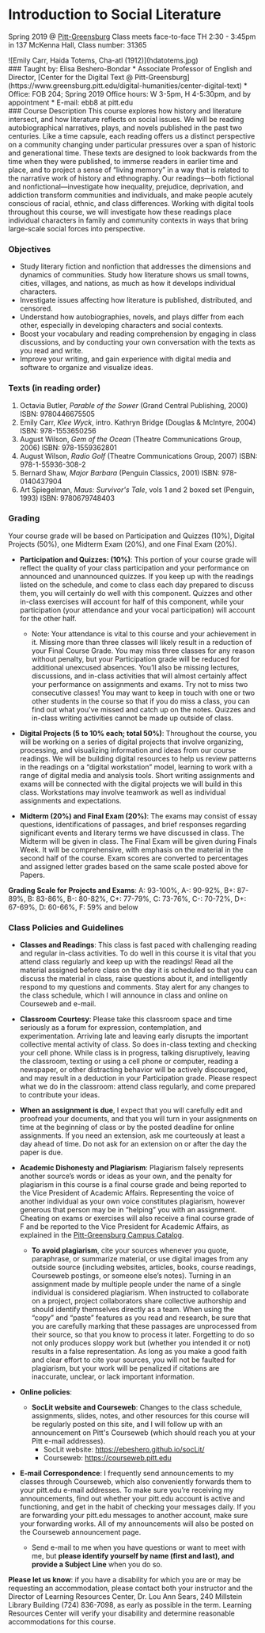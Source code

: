 # Introduction to Social Literature
Spring 2019 @ [Pitt-Greensburg](http://greensburg.pitt.edu) Class meets face-to-face TH 2:30 - 3:45pm in 137 McKenna Hall, Class number: 31365
<div class="flexBox">
<div class="syllPicture">
![Emily Carr, Haida Totems, Cha-atl (1912)](hdatotems.jpg)
</div>
<div class="facInfo">
### Taught by: 
Elisa Beshero-Bondar
* Associate Professor of English and Director, [Center for the Digital Text @ Pitt-Greensburg](https://www.greensburg.pitt.edu/digital-humanities/center-digital-text)
* Office: FOB 204; Spring 2019 Office hours: W 3-5pm, H 4-5:30pm, and by appointment
* E-mail: ebb8 at pitt.edu
</div>
</div>
### Course Description
This course explores how history and literature intersect, and how literature reflects on social issues. We will be reading autobiographical narratives, plays, and novels published in the past two centuries. Like a time capsule, each reading offers us a distinct perspective on a community changing under particular pressures over a span of historic and generational time. These texts are designed to look backwards from the time when they were published, to immerse readers in earlier time and place, and to project a sense of “living memory” in a way that is related to the narrative work of history and ethnography.  Our readings—both fictional and nonfictional—investigate how inequality, prejudice, deprivation, and addiction transform communities and individuals, and make people acutely conscious of racial, ethnic, and class differences. Working with digital tools throughout this course, we will investigate how these readings place individual characters in family and community contexts in ways that bring large-scale social forces into perspective. 

### Objectives

* Study literary fiction and nonfiction that addresses the dimensions and dynamics of communities. Study how literature shows us small towns, cities, villages, and nations, as much as how it develops individual characters. 
* Investigate issues affecting how literature is published, distributed, and censored. 
* Understand how autobiographies, novels, and plays differ from each other, especially in developing characters and social contexts.
* Boost your vocabulary and reading comprehension by engaging in class discussions, and by conducting your own conversation with the texts as you read and write.
* Improve your writing, and gain experience with digital media and software to organize and visualize ideas.

### Texts (in reading order)
1. Octavia Butler, *Parable of the Sower* (Grand Central Publishing, 2000) ISBN: 9780446675505
1.  Emily Carr, *Klee Wyck*, intro. Kathryn Bridge (Douglas & McIntyre, 2004) ISBN: 978-1553650256
1.  August Wilson, *Gem of the Ocean* (Theatre Communications Group, 2006) ISBN: 978-1559362801
1. August Wilson, *Radio Golf* (Theatre Communications Group, 2007) ISBN: 978-1-55936-308-2 
1.  Bernard Shaw, *Major Barbara* (Penguin Classics, 2001) ISBN: 978-0140437904
1.  Art Spiegelman, *Maus: Survivor's Tale*, vols 1 and 2 boxed set (Penguin, 1993) ISBN: 9780679748403

### Grading
Your course grade will be based on Participation and Quizzes (10%), Digital Projects (50%), one Midterm Exam (20%), and one Final Exam (20%).   

* **Participation and Quizzes: (10%)**:  This portion of your course grade will reflect the quality of your class participation and your performance on announced and unannounced quizzes.  If you keep up with the readings listed on the schedule, and come to class each day prepared to discuss them, you will certainly do well with this component.  Quizzes and other in-class exercises will account for half of this component, while your participation (your attendance and your vocal participation) will account for the other half. 
    * Note: Your attendance is vital to this course and your achievement in it. Missing more than three classes will likely result in a reduction of your Final Course Grade. You may miss three classes for any reason without penalty, but your Participation grade will be reduced for additional unexcused absences.  You’ll also be missing lectures, discussions, and in-class activities that will almost certainly affect your performance on assignments and exams. Try not to miss two consecutive classes!  You may want to keep in touch with one or two other students in the course so that if you do miss a class, you can find out what you've missed and catch up on the notes. Quizzes and in-class writing activities cannot be made up outside of class. 
 
* **Digital Projects (5 to 10% each; total 50%)**: Throughout the course, you will be working on a series of digital projects that involve organizing, processing, and visualizing information and ideas from our course readings. We will be building digital resources to help us review patterns in the readings on a “digital workstation” model, learning to work with a range of digital media and analysis tools. Short writing assignments and exams will be connected with the digital projects we will build in this class. Workstations may involve teamwork as well as individual assignments and expectations. 

* **Midterm (20%) and Final Exam (20%)**: The exams may consist of essay questions, identifications of passages, and brief responses regarding significant events and literary terms we have discussed in class. The Midterm will be given in class. The Final Exam will be given during Finals Week. It will be comprehensive, with emphasis on the material in the second half of the course. Exam scores are converted to percentages and assigned letter grades based on the same scale posted above for Papers.  

**Grading Scale for Projects and Exams**: A: 93-100%, A-: 90-92%, B+: 87-89%, B: 83-86%, B-: 80-82%, C+: 77-79%, C: 73-76%, C-: 70-72%, D+: 67-69%, D: 60-66%, F: 59% and below

### Class Policies and Guidelines
* **Classes and Readings**:  This class is fast paced with challenging reading and regular in-class activities. To do well in this course it is vital that you attend class regularly and keep up with the readings! Read all the material assigned before class on the day it is scheduled so that you can discuss the material in class, raise questions about it, and intelligently respond to my questions and comments. Stay alert for any changes to the class schedule, which I will announce in class and online on Courseweb and e-mail. 

* **Classroom Courtesy**: Please take this classroom space and time seriously as a forum for expression, contemplation, and experimentation. Arriving late and leaving early disrupts the important collective mental activity of class. So does in-class texting and checking your cell phone. While class is in progress, talking disruptively, leaving the classroom, texting or using a cell phone or computer, reading a newspaper, or other distracting behavior will be actively discouraged, and may result in a deduction in your Participation grade. Please respect what we do in the classroom: attend class regularly, and come prepared to contribute your ideas.  

* **When an assignment is due**, I expect that you will carefully edit and proofread your documents, and that you will turn in your assignments on time at the beginning of class or by the posted deadline for online assignments. If you need an extension, ask me courteously at least a day ahead of time. Do not ask for an extension on or after the day the paper is due.

* **Academic Dishonesty and Plagiarism**:  Plagiarism falsely represents another source’s words or ideas as your own, and the penalty for plagiarism in this course is a final course grade and being reported to the Vice President of Academic Affairs. Representing the voice of another individual as your own voice constitutes plagiarism, however generous that person may be in “helping” you with an assignment. Cheating on exams or exercises will also receive a final course grade of F and be reported to the Vice President for Academic Affairs, as explained in the [Pitt-Greensburg Campus Catalog](https://catalog.upg.pitt.edu/content.php?catoid=135&navoid=11699#academic-integrity).  
    * **To avoid plagiarism**, cite your sources whenever you quote, paraphrase, or summarize material, or use digital images from any outside source (including websites, articles, books, course readings, Courseweb postings, or someone else’s notes). Turning in an assignment made by multiple people under the name of a single individual is considered plagiarism. When instructed to collaborate on a project, project collaborators share collective authorship and should identify themselves directly as a team. When using the “copy” and “paste” features as you read and research, be sure that you are carefully marking that these passages are unprocessed from their source, so that you know to process it later. Forgetting to do so not only produces sloppy work but (whether you intended it or not) results in a false representation. As long as you make a good faith and clear effort to cite your sources, you will not be faulted for plagiarism, but your work will be penalized if citations are inaccurate, unclear, or lack important information. 

* **Online policies**: 
    * **SocLit website and Courseweb**: Changes to the class schedule, assignments, slides, notes, and other resources for this course will be regularly posted on this site, and I will follow up with an announcement on Pitt's Courseweb (which should reach you at your Pitt e-mail addresses). 
         * SocLit website: <https://ebeshero.github.io/socLit/>
         * Courseweb: <https://courseweb.pitt.edu>
 
* **E-mail Correspondence**: I frequently send announcements to my classes through Courseweb, which also conveniently forwards them to your pitt.edu e-mail addresses. To make sure you’re receiving my announcements, find out whether your pitt.edu account is active and functioning, and get in the habit of checking your messages daily. If you are forwarding your pitt.edu messages to another account, make sure your forwarding works. All of my announcements will also be posted on the Courseweb announcement page. 
    * Send e-mail to me when you have questions or want to meet with me, but **please identify yourself by name (first and last), and provide a Subject Line** when you do so.  
    
**Please let us know**: if you have a disability for which you are or may be requesting an accommodation, please contact both your instructor and the Director of Learning Resources Center, Dr. Lou Ann Sears, 240 Millstein Library Building (724) 836-7098, as early as possible in the term. Learning Resources Center will verify your disability and determine reasonable accommodations for this course.   
     

